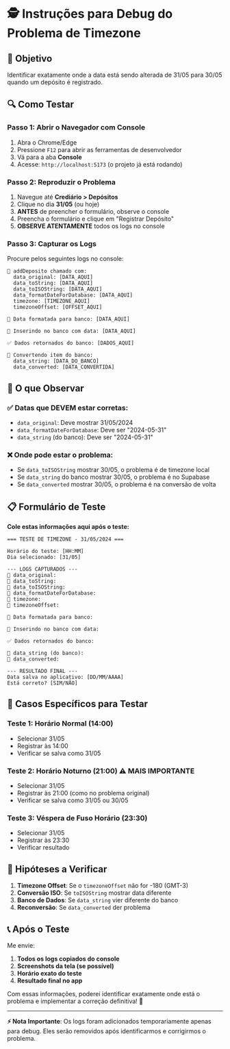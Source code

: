 # 🕵️ Instruções para Debug do Problema de Timezone

## 🎯 **Objetivo**
Identificar exatamente onde a data está sendo alterada de 31/05 para 30/05 quando um depósito é registrado.

## 🔍 **Como Testar**

### **Passo 1: Abrir o Navegador com Console**
1. Abra o Chrome/Edge
2. Pressione `F12` para abrir as ferramentas de desenvolvedor
3. Vá para a aba **Console**
4. Acesse: `http://localhost:5173` (o projeto já está rodando)

### **Passo 2: Reproduzir o Problema**
1. Navegue até **Crediário > Depósitos**
2. Clique no dia **31/05** (ou hoje)
3. **ANTES** de preencher o formulário, observe o console
4. Preencha o formulário e clique em "Registrar Depósito"
5. **OBSERVE ATENTAMENTE** todos os logs no console

### **Passo 3: Capturar os Logs**
Procure pelos seguintes logs no console:

```
🚀 addDeposito chamado com:
  data_original: [DATA_AQUI]
  data_toString: [DATA_AQUI]
  data_toISOString: [DATA_AQUI]
  data_formatDateForDatabase: [DATA_AQUI]
  timezone: [TIMEZONE_AQUI]
  timezoneOffset: [OFFSET_AQUI]

📅 Data formatada para banco: [DATA_AQUI]

📝 Inserindo no banco com data: [DATA_AQUI]

✅ Dados retornados do banco: [DADOS_AQUI]

🔄 Convertendo item do banco:
  data_string: [DATA_DO_BANCO]
  data_converted: [DATA_CONVERTIDA]
```

## 🧐 **O que Observar**

### **✅ Datas que DEVEM estar corretas:**
- `data_original`: Deve mostrar 31/05/2024
- `data_formatDateForDatabase`: Deve ser "2024-05-31"
- `data_string` (do banco): Deve ser "2024-05-31"

### **❌ Onde pode estar o problema:**
- Se `data_toISOString` mostrar 30/05, o problema é de timezone local
- Se `data_string` do banco mostrar 30/05, o problema é no Supabase
- Se `data_converted` mostrar 30/05, o problema é na conversão de volta

## 📋 **Formulário de Teste**

**Cole estas informações aqui após o teste:**

```
=== TESTE DE TIMEZONE - 31/05/2024 ===

Horário do teste: [HH:MM]
Dia selecionado: [31/05]

--- LOGS CAPTURADOS ---
🚀 data_original: 
🚀 data_toString: 
🚀 data_toISOString: 
🚀 data_formatDateForDatabase: 
🚀 timezone: 
🚀 timezoneOffset: 

📅 Data formatada para banco: 

📝 Inserindo no banco com data: 

✅ Dados retornados do banco: 

🔄 data_string (do banco): 
🔄 data_converted: 

--- RESULTADO FINAL ---
Data salva no aplicativo: [DD/MM/AAAA]
Está correto? [SIM/NÃO]
```

## 🔧 **Casos Específicos para Testar**

### **Teste 1: Horário Normal (14:00)**
- Selecionar 31/05
- Registrar às 14:00
- Verificar se salva como 31/05

### **Teste 2: Horário Noturno (21:00)** ⚠️ **MAIS IMPORTANTE**
- Selecionar 31/05
- Registrar às 21:00 (como no problema original)
- Verificar se salva como 31/05 ou 30/05

### **Teste 3: Véspera de Fuso Horário (23:30)**
- Selecionar 31/05
- Registrar às 23:30
- Verificar resultado

## 🎯 **Hipóteses a Verificar**

1. **Timezone Offset**: Se o `timezoneOffset` não for -180 (GMT-3)
2. **Conversão ISO**: Se `toISOString` mostrar data diferente
3. **Banco de Dados**: Se `data_string` vier diferente do banco
4. **Reconversão**: Se `data_converted` der problema

## 📞 **Após o Teste**

Me envie:
1. **Todos os logs copiados do console**
2. **Screenshots da tela (se possível)**
3. **Horário exato do teste**
4. **Resultado final no app**

Com essas informações, poderei identificar exatamente onde está o problema e implementar a correção definitiva! 🎯

---

**⚡ Nota Importante**: Os logs foram adicionados temporariamente apenas para debug. Eles serão removidos após identificarmos e corrigirmos o problema. 